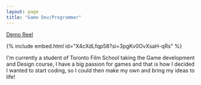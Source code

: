 ```yaml
---
layout: page
title: "Game Dev/Programmer"
---
```

[Demo Reel]("https://www.youtube.com/embed/X4cXdLfqp58?si=6DPTiv6j9VfaOHAn")

{% include embed.html id="X4cXdLfqp58?si=3pgKv0OvXsaH-qRs" %}

I'm currently a student of Toronto Film School taking the Game development and Design course, 
I have a big passion for games and that is how I decided I wanted to start coding, so I could then make my own and bring my ideas to life!
